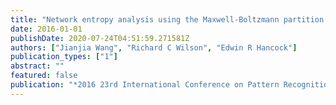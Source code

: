 ```yaml
---
title: "Network entropy analysis using the Maxwell-Boltzmann partition function"
date: 2016-01-01
publishDate: 2020-07-24T04:51:59.271581Z
authors: ["Jianjia Wang", "Richard C Wilson", "Edwin R Hancock"]
publication_types: ["1"]
abstract: ""
featured: false
publication: "*2016 23rd International Conference on Pattern Recognition (ICPR)*"
---
```


